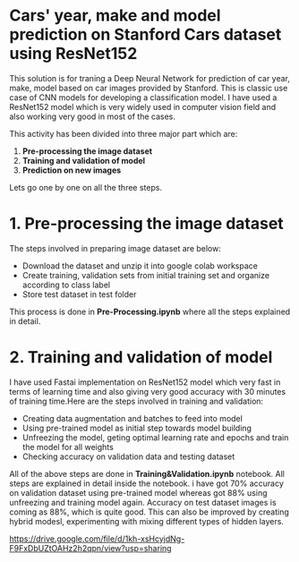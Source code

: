 # Cars' year, make and model prediction on Stanford Cars dataset using ResNet152
This solution is for traning a Deep Neural Network for prediction of car year, make, model based on car images provided by Stanford. This is classic use case of CNN models for developing a classification model. I have used a ResNet152 model which is very widely used in computer vision field and also working very good in most of the cases.

This activity has been divided into three major part which are:
1. **Pre-processing the image dataset**
2. **Training and validation of model**
3. **Prediction on new images**

Lets go one by one on all the three steps.
# 1. Pre-processing the image dataset
The steps involved in preparing image dataset are below:
* Download the dataset and unzip it into google colab workspace
* Create training, validation sets from initial training set and organize according to class label
* Store test dataset in test folder

This process is done in **Pre-Processing.ipynb** where all the steps explained in detail.

# 2. Training and validation of model
I have used Fastai implementation on ResNet152 model which very fast in terms of learning time and also giving very good accuracy with 30 minutes of training time.Here are the steps involved in training and validation:
* Creating data augmentation and batches to feed into model
* Using pre-trained model as initial step towards model building
* Unfreezing the model, geting optimal learning rate and epochs and train the model for all weights
* Checking accuracy on validation data and testing dataset

All of the above steps are done in **Training&Validation.ipynb** notebook. All steps are explained in detail inside the notebook. i have got 70% accuracy on validation dataset using pre-trained model whereas got 88% using unfreezing and training model again. Accuracy on test dataset images is coming as 88%, which is quite good. This can also be improved by creating hybrid modesl, experimenting with mixing different types of hidden layers.



https://drive.google.com/file/d/1kh-xsHcyjdNg-F9FxDbUZtOAHz2h2qpn/view?usp=sharing
